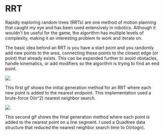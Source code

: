 # RRT

Rapidly exploring random trees (RRTs) are one method of motion planning that caught my eye and has been used extensively in robotics. Although it wouldn't be useful for the game, the algorithm has multiple levels of complexity, making it an interesting problem to work and iterate on.

The basic idea behind an RRT is you have a start point and you randomly add new points to the area, connecting these points to the closest edge (or point) that already exists. This can be expanded further to avoid obstacles, handle kinematics, or add modifiers so the algorithm is trying to find an end point.

![](http://connorpacala.com/img/rrtSimple.gif)

This first gif shows the initial generation method for an RRT where each new point is added to the nearest endpoint. This implementation used a brute-force O(n^2) nearest neighbor search.

![](http://connorpacala.com/img/rrtQuadtree.gif)

This second gif shows the final generation method where each point is added to the nearest point on a line segment. I used a Quadtree data structure that reduced the nearest neighbor search time to O(nlogn).
